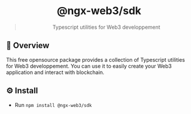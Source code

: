 <center>
<h1>@ngx-web3/sdk</h1>

> Typescript utilities for Web3 developpement
</center>


## 👀 Overview
This free opensource package provides a collection of Typescript utilities for Web3 developpement. You can use it to easily create your Web3 application and interact with  blockchain.

## ⚙️ Install

- Run `npm install @ngx-web3/sdk`

